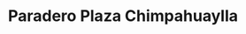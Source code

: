 ---
title: "Paradero Plaza Chimpahuaylla"
url: /cusco/paradero-plaza-chimpahuaylla/
shop: Supermarkt
---